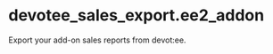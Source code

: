 devotee_sales_export.ee2_addon
==============================

Export your add-on sales reports from devot:ee.